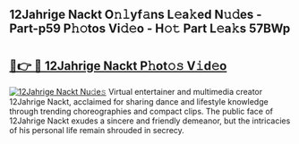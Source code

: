 ## 12Jahrige Nackt O𝚗𝚕yf𝚊ns L𝚎a𝚔ed N𝚞𝚍es - Part-p59 P𝚑𝚘tos Vi𝚍𝚎o - H𝚘𝚝 Part L𝚎a𝚔s 57BWp

# <h2><a href="http://kfe4ce.oniu.top/?m=12Jahrige+Nackt">🔗👉 🔴 12Jahrige Nackt P𝚑ot𝚘𝚜 V𝚒d𝚎o</a></h2>

[![12Jahrige Nackt Nu𝚍e𝚜](https://i.imgur.com/0qMVB7G.gif)](http://kfe4ce.oniu.top/?m=12Jahrige+Nackt)
Virtual entertainer and multimedia creator 12Jahrige Nackt, acclaimed for sharing dance and lifestyle knowledge through trending choreographies and compact clips. The public face of 12Jahrige Nackt exudes a sincere and friendly demeanor, but the intricacies of his personal life remain shrouded in secrecy.  
